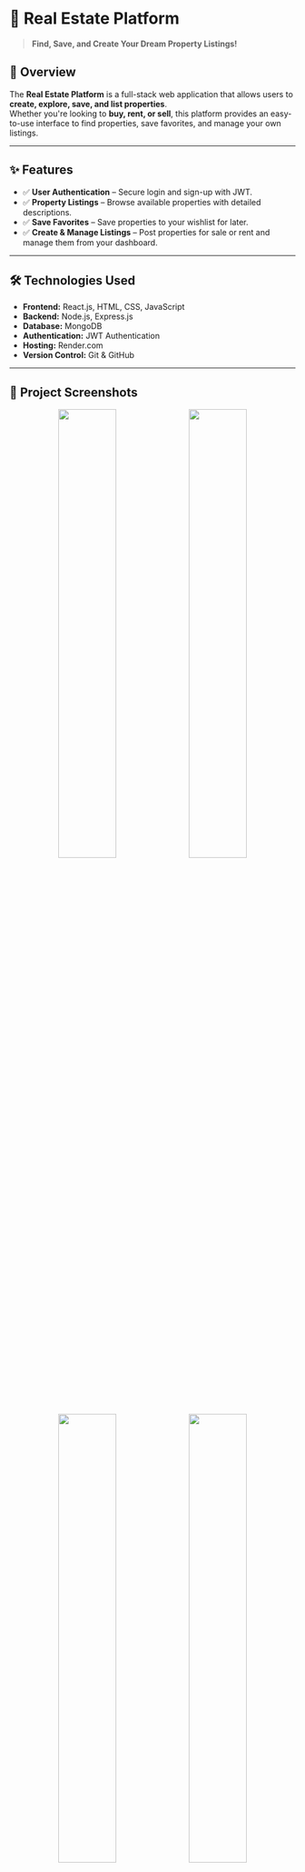 # 🏡 Real Estate Platform

> **Find, Save, and Create Your Dream Property Listings!**


## 📖 Overview
The **Real Estate Platform** is a full-stack web application that allows users to **create, explore, save, and list properties**.  
Whether you're looking to **buy, rent, or sell**, this platform provides an easy-to-use interface to find properties, save favorites, and manage your own listings.

---

## ✨ Features
- ✅ **User Authentication** – Secure login and sign-up with JWT.  
- ✅ **Property Listings** – Browse available properties with detailed descriptions.  
- ✅ **Save Favorites** – Save properties to your wishlist for later.  
- ✅ **Create & Manage Listings** – Post properties for sale or rent and manage them from your dashboard.  

---

## 🛠️ Technologies Used
- **Frontend:** React.js, HTML, CSS, JavaScript  
- **Backend:** Node.js, Express.js  
- **Database:** MongoDB  
- **Authentication:** JWT Authentication  
- **Hosting:** Render.com  
- **Version Control:** Git & GitHub  

---

## 📸 Project Screenshots
<p align="center">
  <img src="images-copy/realEstate/home.png" width="45%" />
  <img src="images-copy/realEstate/dashboard.png" width="45%" />
</p>
<p align="center">
  <img src="images-copy/realEstate/details.png" width="45%" />
  <img src="images-copy/realEstate/listing-form.png" width="45%" />
</p>

---

## 🚀 Getting Started

### 🔧 Installation

1. **Clone the repository**
   ```bash
   git clone https://github.com/Pramila2004/RealEstatePlatform.git
   cd RealEstatePlatform
2. **Install dependencies**
   ```bash
    npm install

3. **Setup .env file with the following variables:**
   ```bash
    MONGO_URI=your_mongodb_uri
    JWT_SECRET=your_secret_key

4. **Run the development server**
   ```bash
    npm run dev
